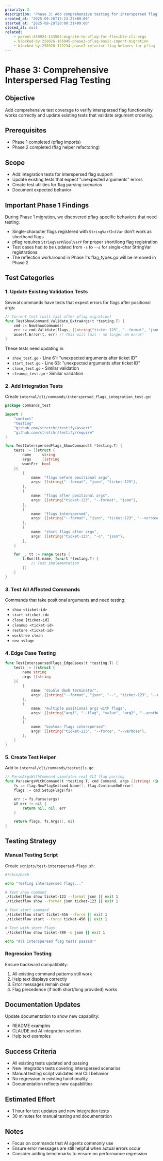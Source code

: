 ```yaml
---
priority: 3
description: 'Phase 3: Add comprehensive testing for interspersed flag support'
created_at: "2025-09-26T17:23:25+09:00"
started_at: "2025-09-28T20:08:31+09:00"
closed_at: null
related:
    - parent:250924-143504-migrate-to-pflag-for-flexible-cli-args
    - blocked-by:250926-165945-phase1-pflag-basic-import-migration
    - blocked-by:250926-172234-phase2-refactor-flag-helpers-for-pflag
---
```


# Phase 3: Comprehensive Interspersed Flag Testing

## Objective
Add comprehensive test coverage to verify interspersed flag functionality works correctly and update existing tests that validate argument ordering.

## Prerequisites
- Phase 1 completed (pflag imports)
- Phase 2 completed (flag helper refactoring)

## Scope
- Add integration tests for interspersed flag support
- Update existing tests that expect "unexpected arguments" errors
- Create test utilities for flag parsing scenarios
- Document expected behavior

## Important Phase 1 Findings

During Phase 1 migration, we discovered pflag-specific behaviors that need testing:
- Single-character flags registered with `StringVar`/`IntVar` don't work as shorthand flags
- pflag requires `StringVarP`/`BoolVarP` for proper short/long flag registration
- Test cases had to be updated from `-s` to `--s` for single-char StringVar registrations
- The reflection workaround in Phase 1's flag_types.go will be removed in Phase 2

## Test Categories

### 1. Update Existing Validation Tests

Several commands have tests that expect errors for flags after positional args:
```go
// Current test (will fail after pflag migration)
func TestShowCommand_Validate_ExtraArgs(t *testing.T) {
    cmd := NewShowCommand()
    err := cmd.Validate(flags, []string{"ticket-123", "--format", "json"})
    assert.Error(t, err) // This will fail - no longer an error!
}
```

These tests need updating in:
- `show_test.go` - Line 61: "unexpected arguments after ticket ID"
- `start_test.go` - Line 63: "unexpected arguments after ticket ID"
- `close_test.go` - Similar validation
- `cleanup_test.go` - Similar validation

### 2. Add Integration Tests

Create `internal/cli/commands/interspersed_flags_integration_test.go`:

```go
package commands_test

import (
    "context"
    "testing"
    "github.com/stretchr/testify/assert"
    "github.com/stretchr/testify/require"
)

func TestInterspersedFlags_ShowCommand(t *testing.T) {
    tests := []struct {
        name     string
        args     []string
        wantErr  bool
    }{
        {
            name: "flags before positional args",
            args: []string{"--format", "json", "ticket-123"},
        },
        {
            name: "flags after positional args",
            args: []string{"ticket-123", "--format", "json"},
        },
        {
            name: "flags interspersed",
            args: []string{"--format", "json", "ticket-123", "--verbose"},
        },
        {
            name: "short flags after args",
            args: []string{"ticket-123", "-o", "json"},
        },
    }

    for _, tt := range tests {
        t.Run(tt.name, func(t *testing.T) {
            // Test implementation
        })
    }
}
```

### 3. Test All Affected Commands

Commands that take positional arguments and need testing:
- `show <ticket-id>`
- `start <ticket-id>`
- `close [ticket-id]`
- `cleanup <ticket-id>`
- `restore <ticket-id>`
- `worktree clean`
- `new <slug>`

### 4. Edge Case Testing

```go
func TestInterspersedFlags_EdgeCases(t *testing.T) {
    tests := []struct {
        name string
        args []string
    }{
        {
            name: "double dash terminator",
            args: []string{"--format", "json", "--", "ticket-123", "--not-a-flag"},
        },
        {
            name: "multiple positional args with flags",
            args: []string{"arg1", "--flag", "value", "arg2", "--another", "arg3"},
        },
        {
            name: "boolean flags interspersed",
            args: []string{"ticket-123", "--force", "--verbose"},
        },
    }
}
```

### 5. Create Test Helper

Add to `internal/cli/commands/testutils.go`:
```go
// ParseArgsWithCommand simulates real CLI flag parsing
func ParseArgsWithCommand(t *testing.T, cmd Command, args []string) (interface{}, []string, error) {
    fs := flag.NewFlagSet(cmd.Name(), flag.ContinueOnError)
    flags := cmd.SetupFlags(fs)

    err := fs.Parse(args)
    if err != nil {
        return nil, nil, err
    }

    return flags, fs.Args(), nil
}
```

## Testing Strategy

### Manual Testing Script
Create `scripts/test-interspersed-flags.sh`:
```bash
#!/bin/bash

echo "Testing interspersed flags..."

# Test show command
./ticketflow show ticket-123 --format json || exit 1
./ticketflow show --format json ticket-123 || exit 1

# Test start command
./ticketflow start ticket-456 --force || exit 1
./ticketflow start --force ticket-456 || exit 1

# Test with short flags
./ticketflow show ticket-789 -o json || exit 1

echo "All interspersed flag tests passed!"
```

### Regression Testing
Ensure backward compatibility:
1. All existing command patterns still work
2. Help text displays correctly
3. Error messages remain clear
4. Flag precedence (if both short/long provided) works

## Documentation Updates

Update documentation to show new capability:
- README examples
- CLAUDE.md AI integration section
- Help text examples

## Success Criteria
- All existing tests updated and passing
- New integration tests covering interspersed scenarios
- Manual testing script validates real CLI behavior
- No regression in existing functionality
- Documentation reflects new capabilities

## Estimated Effort
- 1 hour for test updates and new integration tests
- 30 minutes for manual testing and documentation

## Notes
- Focus on commands that AI agents commonly use
- Ensure error messages are still helpful when actual errors occur
- Consider adding benchmarks to ensure no performance regression